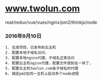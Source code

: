 # www.twolun.com
reat/redux/vue/vuex/nginx/pm2/thinkjs/node


### 2016年9月10日
```
1. 生成项目，已发布到云主机
2. 配置本地子域名访问，
3. 配置本地nginx代理，子域名正常访问
4. 配置云主机nginx代理，配置文件放到在一块了，
5. 配置云主机twolun.com各子域名的代理
6. 搞定pm2在同一主机上启动多个node进程
```